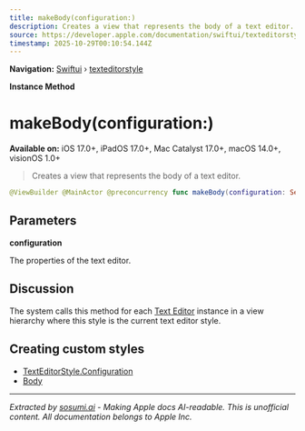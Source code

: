 ```yaml
---
title: makeBody(configuration:)
description: Creates a view that represents the body of a text editor.
source: https://developer.apple.com/documentation/swiftui/texteditorstyle/makebody(configuration:)
timestamp: 2025-10-29T00:10:54.144Z
---
```


**Navigation:** [Swiftui](/documentation/swiftui) › [texteditorstyle](/documentation/swiftui/texteditorstyle)

**Instance Method**

# makeBody(configuration:)

**Available on:** iOS 17.0+, iPadOS 17.0+, Mac Catalyst 17.0+, macOS 14.0+, visionOS 1.0+

> Creates a view that represents the body of a text editor.

```swift
@ViewBuilder @MainActor @preconcurrency func makeBody(configuration: Self.Configuration) -> Self.Body
```

## Parameters

**configuration**

The properties of the text editor.



## Discussion

The system calls this method for each [Text Editor](/documentation/swiftui/texteditor) instance in a view hierarchy where this style is the current text editor style.

## Creating custom styles

- [TextEditorStyle.Configuration](/documentation/swiftui/texteditorstyle/configuration)
- [Body](/documentation/swiftui/texteditorstyle/body)

---

*Extracted by [sosumi.ai](https://sosumi.ai) - Making Apple docs AI-readable.*
*This is unofficial content. All documentation belongs to Apple Inc.*
